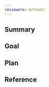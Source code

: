 ```yaml
---
reviewers: krtsato
---
```


## Summary <!-- markdownlint-disable first-line-h1 -->

## Goal

## Plan

## Reference
